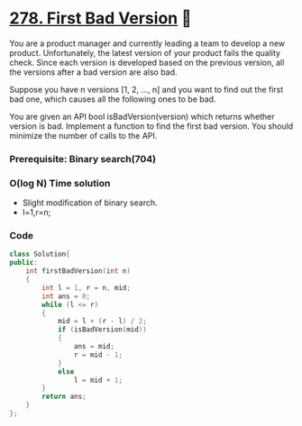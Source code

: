 # [278. First Bad Version](https://leetcode.com/problems/first-bad-version/) 🌟

You are a product manager and currently leading a team to develop a new product. Unfortunately, the latest version of your product fails the quality check. Since each version is developed based on the previous version, all the versions after a bad version are also bad.

Suppose you have n versions [1, 2, ..., n] and you want to find out the first bad one, which causes all the following ones to be bad.

You are given an API bool isBadVersion(version) which returns whether version is bad. Implement a function to find the first bad version. You should minimize the number of calls to the API.

### Prerequisite: Binary search(704)

### O(log N) Time solution

- Slight modification of binary search.
- l=1,r=n;

### Code

```cpp
class Solution{
public:
    int firstBadVersion(int n)
    {
        int l = 1, r = n, mid;
        int ans = 0;
        while (l <= r)
        {
            mid = l + (r - l) / 2;
            if (isBadVersion(mid))
            {
                ans = mid;
                r = mid - 1;
            }
            else
                l = mid + 1;
        }
        return ans;
    }
};
```
